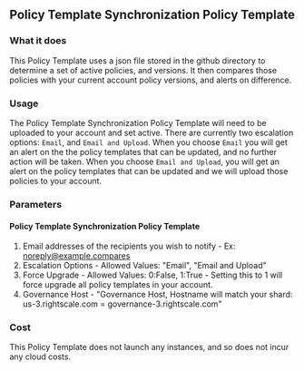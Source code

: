 ## Policy Template Synchronization Policy Template

### What it does

This Policy Template uses a json file stored in the github directory to determine a set of active policies, and versions. It then compares those
 policies with your current account policy versions, and alerts on difference. 

### Usage
The Policy Template Synchronization Policy Template will need to be uploaded to your account and set active. There are currently two escalation options: `Email`,
and `Email and Upload`. When you choose `Email` you will get an alert on the the policy templates that can be updated, and no further action will be taken. 
When you choose `Email and Upload`, you will get an alert on the policy templates that can be updated and we will upload those policies to your account. 


### Parameters

#### Policy Template Synchronization Policy Template
1. Email addresses of the recipients you wish to notify - Ex: noreply@example.compares
2. Escalation Options - Allowed Values: "Email", "Email and Upload"
3. Force Upgrade - Allowed Values: 0:False, 1:True - Setting this to 1 will force upgrade all policy templates in your account. 
4. Governance Host - "Governance Host, Hostname will match your shard: us-3.rightscale.com = governance-3.rightscale.com"

### Cost

This Policy Template does not launch any instances, and so does not incur any cloud costs.